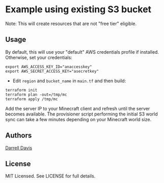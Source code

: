 # Example using existing S3 bucket

Note: This will create resources that are not "free tier" eligible. 

## Usage

By default, this will use your "default" AWS credentials profile if installed. Otherwise, set your credentials:

```
export AWS_ACCESS_KEY_ID="anaccesskey"
export AWS_SECRET_ACCESS_KEY="asecretkey"
```

* Edit `region` and `bucket_name` in `main.tf` and then build:

```
terraform init
terraform plan -out=/tmp/mc
terraform apply /tmp/mc
```

Add the server IP to your Minecraft client and refresh until the server becomes available. The provisioner script performing the initial S3 world sync can take a few minutes depending on your Minecraft world size.

## Authors

[Darrell Davis](https://github.com/darrelldavis)

## License
MIT Licensed. See LICENSE for full details.


